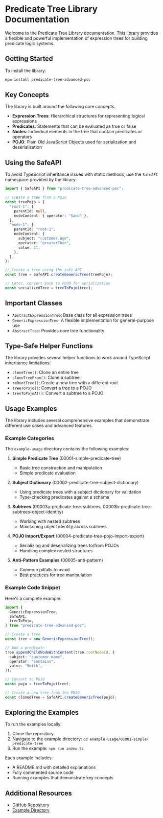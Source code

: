 # Predicate Tree Library Documentation

Welcome to the Predicate Tree Library documentation. This library provides a flexible and powerful implementation of expression trees for building predicate logic systems.

## Getting Started

To install the library:

```bash
npm install predicate-tree-advanced-poc
```

## Key Concepts

The library is built around the following core concepts:

- **Expression Trees**: Hierarchical structures for representing logical expressions
- **Predicates**: Statements that can be evaluated as true or false
- **Nodes**: Individual elements in the tree that contain predicates or operators
- **POJO**: Plain Old JavaScript Objects used for serialization and deserialization

## Using the SafeAPI

To avoid TypeScript inheritance issues with static methods, use the `SafeAPI` namespace provided by the library:

```typescript
import { SafeAPI } from "predicate-tree-advanced-poc";

// Create a tree from a POJO
const treePojo = {
  "root-1": {
    parentId: null,
    nodeContent: { operator: "$and" },
  },
  "node-1": {
    parentId: "root-1",
    nodeContent: {
      subject: "customer.age",
      operator: "greaterThan",
      value: 21,
    },
  },
};

// Create a tree using the safe API
const tree = SafeAPI.createGenericTree(treePojo);

// Later, convert back to POJO for serialization
const serializedTree = treeToPojo(tree);
```

## Important Classes

- `AbstractExpressionTree`: Base class for all expression trees
- `GenericExpressionTree`: A flexible implementation for general-purpose use
- `AbstractTree`: Provides core tree functionality

## Type-Safe Helper Functions

The library provides several helper functions to work around TypeScript inheritance limitations:

- `cloneTree()`: Clone an entire tree
- `cloneTreeFrom()`: Clone a subtree
- `reRootTree()`: Create a new tree with a different root
- `treeToPojo()`: Convert a tree to a POJO
- `treeToPojoAt()`: Convert a subtree to a POJO

## Usage Examples

The library includes several comprehensive examples that demonstrate different use cases and advanced features.

### Example Categories

The `example-usage` directory contains the following examples:

1. **Simple Predicate Tree** (00001-simple-predicate-tree)

   - Basic tree construction and manipulation
   - Simple predicate evaluation

2. **Subject Dictionary** (00002-predicate-tree-subject-dictionary)

   - Using predicate trees with a subject dictionary for validation
   - Type-checking predicates against a schema

3. **Subtrees** (00003a-predicate-tree-subtrees, 00003b-predicate-tree-subtrees-object-identity)

   - Working with nested subtrees
   - Maintaining object identity across subtrees

4. **POJO Import/Export** (00004-predicate-tree-pojo-import-export)

   - Serializing and deserializing trees to/from POJOs
   - Handling complex nested structures

5. **Anti-Pattern Examples** (00005-anti-pattern)
   - Common pitfalls to avoid
   - Best practices for tree manipulation

### Example Code Snippet

Here's a complete example:

```typescript
import {
  GenericExpressionTree,
  SafeAPI,
  treeToPojo,
} from "predicate-tree-advanced-poc";

// Create a tree
const tree = new GenericExpressionTree();

// Add a predicate
tree.appendChildNodeWithContent(tree.rootNodeId, {
  subject: "customer.name",
  operator: "contains",
  value: "Smith",
});

// Convert to POJO
const pojo = treeToPojo(tree);

// Create a new tree from the POJO
const clonedTree = SafeAPI.createGenericTree(pojo);
```

## Exploring the Examples

To run the examples locally:

1. Clone the repository
2. Navigate to the example directory: `cd example-usage/00001-simple-predicate-tree`
3. Run the example: `npm run index.ts`

Each example includes:

- A README.md with detailed explanations
- Fully commented source code
- Running examples that demonstrate key concepts

## Additional Resources

- [GitHub Repository](https://github.com/terary/predicate-tree-advanced-poc2)
- [Example Directory](https://github.com/terary/predicate-tree-advanced-poc2/tree/main/example-usage)
